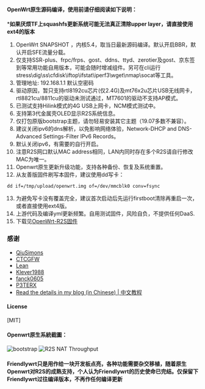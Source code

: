 #### OpenWrt原生源码编译，使用前请仔细阅读如下说明：
***如果厌烦TF上squashfs更新系统可能无法真正清除upper layer，请直接使用ext4的版本**
1. OpenWrt SNAPSHOT ，内核5.4，取当日最新源码编译。默认开启BBR，默认开启SFE流量分载。
2. 仅支持SSR-plus、frpc/frps、gost、ddns、ttyd、zerotier及gost、京东签到等常用功能自用版本，可能会随时增减组件。另可在cli运行stress\dig\ss\cfdisk\iftop\ifstat\iperf3\wget\nmap\socat等工具。
3. 管理地址: 192.168.1.1 默认空密码
4. 驱动原因，暂只支持rtl8192cu芯片(仅2.4G)及mt76x2u芯片USB无线网卡，rtl8821cu/8811cu的驱动未测试通过，MT7601的驱动不支持AP模式。
5. 已测试支持Hilink模式的4G USB上网卡，NCM模式测试中。
6. 支持第3代金属壳OLED显示R2S系统信息。
7. 仅打包原版bootstrap主题，请勿轻易安装其它主题（19.07多数不兼容）。
8. 建议关闭ipv6的dns解析，以免影响网络体验，Network-DHCP and DNS-Advanced Settings-Filter IPv6 Records。
9. 默认关闭ipv6，有需要的自行开启。
10. 注意R2S网口默认MAC address相同，LAN内同时存在多个R2S请自行修改MAC为唯一。
11. Openwrt原生更新升级功能，支持各种备份、恢复及系统重置。
12. 从友善版固件刷写本固件，建议使用dd写卡：
```
dd if=/tmp/upload/openwrt.img of=/dev/mmcblk0 conv=fsync
```
13. 为避免写卡没有覆盖完全，建议首次启动后先运行firstboot清除再重启一次，或者直接使用ext4版。
14. 上游代码及编译yml更新频繁。自用测试固件，风险自负，不提供任何DaaS.
15. 下载见[OpenWrt-R2S固件](https://github.com/quintus-lab/Openwrt-R2S/releases/tag/OpenWrt)

### 感谢

- [QiuSimons](https://github.com/project-openwrt/R2S-OpenWrt)
- [CTCGFW](https://github.com/project-openwrt/openwrt)
- [Lean](https://github.com/coolsnowwolf/lede)
- [Klever1988](https://github.com/klever1988/nanopi-openwrt)
- [fanck0605](https://github.com/fanck0605/nanopi-r2s)
- [P3TERX](https://github.com/P3TERX/Actions-OpenWrt)
- [Read the details in my blog (in Chinese) | 中文教程](https://p3terx.com/archives/build-openwrt-with-github-actions.html)

#### License
[MIT]


#### Openwrt原生系統截圖：
![bootstrap](pic/bootstrap.png)
![R2S NAT Throughput](pic/NAT_Throughput.jpg)

#### Friendlywrt只是用作给一块开发板点亮，各种功能需要杂交移植，随着原生Openwrt对R2S的成熟支持，个人认为Friendlywrt的历史使命已完结。仅保留下Friendlywrt过往编译版本，不再作任何编译更新<br> 
